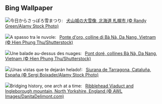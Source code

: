 ## Bing Wallpaper
![](https://www.bing.com/th?id=OHR.YukiMatsuri2025_JA-JP6765872006_UHD.jpg&w=1000)今日からさっぽろ雪まつり:&nbsp;&ensp;[犬山城の大雪像, 北海道 札幌市 (© Randy Green/Alamy Stock Photo)](https://www.bing.com/th?id=OHR.YukiMatsuri2025_JA-JP6765872006_UHD.jpg)
<br><br/>
![](https://www.bing.com/th?id=OHR.GoldenBridge_IT-IT2971017940_UHD.jpg&w=1000)A spasso tra le nuvole:&nbsp;&ensp;[Ponte d'oro, colline di Bà Nà, Da Nang, Vietnam (© Hien Phung Thu/Shutterstock)](https://www.bing.com/th?id=OHR.GoldenBridge_IT-IT2971017940_UHD.jpg)
<br><br/>
![](https://www.bing.com/th?id=OHR.GoldenBridge_FR-FR5137269465_UHD.jpg&w=1000)Une balade au-dessus des nuages:&nbsp;&ensp;[Pont doré, collines Bà Nà, Da Nang, Vietnam (© Hien Phung Thu/Shutterstock)](https://www.bing.com/th?id=OHR.GoldenBridge_FR-FR5137269465_UHD.jpg)
<br><br/>
![](https://www.bing.com/th?id=OHR.PrioratTarragona_ES-ES0211120786_UHD.jpg&w=1000)¡Unas vistas que te dejarán helado!:&nbsp;&ensp;[Siurana de Tarragona, Cataluña, España (© Sergi Boixader/Alamy Stock Photo)](https://www.bing.com/th?id=OHR.PrioratTarragona_ES-ES0211120786_UHD.jpg)
<br><br/>
![](https://www.bing.com/th?id=OHR.RibbleheadViaduct_EN-GB1298957029_UHD.jpg&w=1000)Bridging history, one arch at a time:&nbsp;&ensp;[Ribblehead Viaduct and Ingleborough mountain, North Yorkshire, England (© AWL Images/DanitaDelimont.com)](https://www.bing.com/th?id=OHR.RibbleheadViaduct_EN-GB1298957029_UHD.jpg)
<br><br/>
